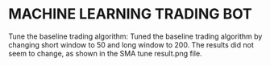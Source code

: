 # MACHINE LEARNING TRADING BOT

Tune the baseline trading algorithm:
Tuned the baseline trading algorithm by changing short window to 50 and long window to 200.
The results did not seem to change, as shown in the SMA tune result.png file.
